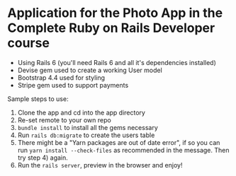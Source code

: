 # Application for the Photo App in the Complete Ruby on Rails Developer course

* Using Rails 6 (you'll need Rails 6 and all it's dependencies installed)
* Devise gem used to create a working User model
* Bootstrap 4.4 used for styling
* Stripe gem used to support payments

Sample steps to use:
1) Clone the app and cd into the app directory
2) Re-set remote to your own repo
3) `bundle install` to install all the gems necessary
4) Run `rails db:migrate` to create the users table
5) There might be a "Yarn packages are out of date error", if so you can run `yarn install --check-files` as recommended in the message. Then try step 4) again.
6) Run the `rails server`, preview in the browser and enjoy!

